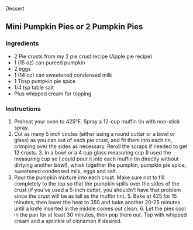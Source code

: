 Dessert

## Mini Pumpkin Pies or 2 Pumpkin Pies

### Ingredients

- 2 Pie crusts from my 2 pie crust recipe (Apple pie recipe)
- 1 (15 oz) can pureed pumpkin 
- 2 eggs 
- 1 (14 oz) can sweetened condensed milk
- 1 Tbsp pumpkin pie spice 
- 1/4 tsp table salt
- Plus whipped cream for topping

### Instructions

1. Preheat your oven to 425°F. Spray a 12-cup muffin tin with non-stick spray.
2. Cut as many 5 inch circles (either using a round cutter or a bowl or glass) as you can out of each pie crust, and fit them into each tin, crimping over the sides as necessary. Reroll the scraps if needed to get 12 crusts. 3. In a bowl or a 4 cup glass measuring cup (I used the measuring cup so I could pour it into each muffin tin directly without dirtying another bowl), whisk together the pumpkin, pumpkin pie spice, sweetened condensed milk, eggs and salt.
4. Pour the pumpkin mixture into each crust. Make sure not to fill completely to the top so that the pumpkin spills over the sides of the crust (if you’ve used a 5-inch cutter, you shouldn’t have that problem since the crust will be as tall as the muffin tin). 5. Bake at 425 for 15 minutes, then lower the heat to 350 and bake another 20-25 minutes until a knife inserted in the middle comes out clean. 6. Let the pies cool in the pan for at least 30 minutes, then pop them out. Top with whipped cream and a sprinkle of cinnamon if desired.





